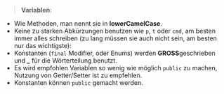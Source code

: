 > __Variablen__:
- Wie Methoden, man nennt sie in **lowerCamelCase**.
- Keine zu starken Abkürzungen benutzen wie `p`, `t` oder `cmd`, am besten immer alles schreiben (zu lang müssen sie auch nicht sein, am besten nur das wichtigste):
- Konstanten (`final` Modifier, oder Enums) werden **GROSS**geschrieben und **_** für die Wörterteilung benutzt.
- Es wird empfohlen Variablen so wenig wie möglich `public` zu machen, Nutzung von Getter/Setter ist zu empfehlen.
- Konstanten können `public` gemacht werden.

